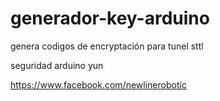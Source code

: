 generador-key-arduino
=====================

genera codigos de encryptación para tunel sttl 

seguridad arduino yun 

https://www.facebook.com/newlinerobotic
